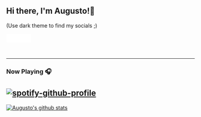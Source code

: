 ## Hi there, I'm Augusto!👋
(Use dark theme to find my socials ;)

<a href="www.linkedin.com/in/augustos-silva" target="_blank"><img align="left" alt="Aakarsh B | LinkedIn" width="22px" src="https://github.com/augustos-santos/src-href/blob/main/linkedin.svg" />
<a href="https://medium.com/@augustos.silva41" target="_blank"><img align="left" alt="Aakarsh B | Medium" width="22px" src="https://github.com/augustos-santos/src-href/blob/main/medium.svg" />
<a href="https://dev.to/augustos-silva" target="_blank"><img align="left" alt="dev to aakarsh" width="22px" src="https://github.com/augustos-santos/src-href/blob/main/dev-badge.svg" /></a>

<br />
<br />
<br />

---



### Now Playing 🎧

[![spotify-github-profile](https://spotify-github-profile.kittinanx.com/api/view?uid=31rifgalt5ioe3vq4nrl3ostth2m&cover_image=true&theme=novatorem&show_offline=false&background_color=121212&interchange=true&bar_color=53b14f&bar_color_cover=false)](https://github.com/kittinan/spotify-github-profile)
---

[![Augusto's github stats](https://github-readme-stats.vercel.app/api?username=augustos-santos&include_all_commits=true&count_private=true&show_icons=true&line_height=20&title_color=FFFFFF&icon_color=FFFFFF&text_color=FFFFFF&bg_color=0D1117)](https://github.com/anuraghazra/github-readme-stats)
